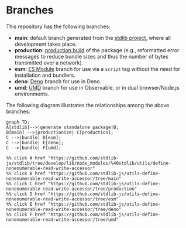 <!--

@license Apache-2.0

Copyright (c) 2022 The Stdlib Authors.

Licensed under the Apache License, Version 2.0 (the "License");
you may not use this file except in compliance with the License.
You may obtain a copy of the License at

    http://www.apache.org/licenses/LICENSE-2.0

Unless required by applicable law or agreed to in writing, software
distributed under the License is distributed on an "AS IS" BASIS,
WITHOUT WARRANTIES OR CONDITIONS OF ANY KIND, either express or implied.
See the License for the specific language governing permissions and
limitations under the License.

-->

# Branches

This repository has the following branches:

-   **main**: default branch generated from the [stdlib project][stdlib-url], where all development takes place.
-   **production**: [production build][production-url] of the package (e.g., reformatted error messages to reduce bundle sizes and thus the number of bytes transmitted over a network).
-   **esm**: [ES Module][esm-url] branch for use via a `script` tag without the need for installation and bundlers.
-   **deno**: [Deno][deno-url] branch for use in Deno.
-   **umd**: [UMD][umd-url] branch for use in Observable, or in dual browser/Node.js environments.

The following diagram illustrates the relationships among the above branches:

```mermaid
graph TD;
A[stdlib]-->|generate standalone package|B;
B[main] -->|productionize| C[production];
C -->|bundle| D[esm];
C -->|bundle| E[deno];
C -->|bundle| F[umd];

%% click A href "https://github.com/stdlib-js/stdlib/tree/develop/lib/node_modules/%40stdlib/utils/define-nonenumerable-read-write-accessor"
%% click B href "https://github.com/stdlib-js/utils-define-nonenumerable-read-write-accessor/tree/main"
%% click C href "https://github.com/stdlib-js/utils-define-nonenumerable-read-write-accessor/tree/production"
%% click D href "https://github.com/stdlib-js/utils-define-nonenumerable-read-write-accessor/tree/esm"
%% click E href "https://github.com/stdlib-js/utils-define-nonenumerable-read-write-accessor/tree/deno"
%% click F href "https://github.com/stdlib-js/utils-define-nonenumerable-read-write-accessor/tree/umd"
```

[stdlib-url]: https://github.com/stdlib-js/stdlib/tree/develop/lib/node_modules/%40stdlib/utils/define-nonenumerable-read-write-accessor
[production-url]: https://github.com/stdlib-js/utils-define-nonenumerable-read-write-accessor/tree/production
[deno-url]: https://github.com/stdlib-js/utils-define-nonenumerable-read-write-accessor/tree/deno
[umd-url]: https://github.com/stdlib-js/utils-define-nonenumerable-read-write-accessor/tree/umd
[esm-url]: https://github.com/stdlib-js/utils-define-nonenumerable-read-write-accessor/tree/esm
